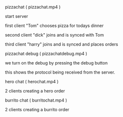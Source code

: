 
pizzachat ( pizzachat.mp4 )

start server

first client "Tom" chooses pizza for todays dinner

second client "dick" joins and is synced with Tom

third client "harry" joins and is synced and places orders

pizzachat debug ( pizzachatdebug.mp4 )

we turn on the debug by pressing the debug button

this shows the protocol being received from the server.


hero chat ( herochat.mp4 )

2 clients creating a hero order

burrito chat ( burritochat.mp4 )

2 clients creating a burrito order

